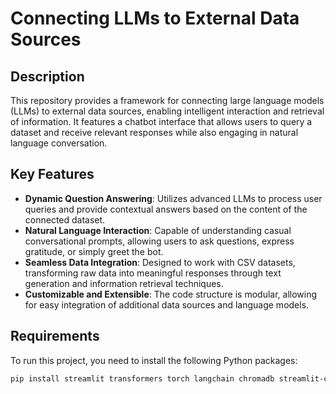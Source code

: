 # Connecting LLMs to External Data Sources

## Description

This repository provides a framework for connecting large language models (LLMs) to external data sources, enabling intelligent interaction and retrieval of information. It features a chatbot interface that allows users to query a dataset and receive relevant responses while also engaging in natural language conversation.

## Key Features

- **Dynamic Question Answering**: Utilizes advanced LLMs to process user queries and provide contextual answers based on the content of the connected dataset.
- **Natural Language Interaction**: Capable of understanding casual conversational prompts, allowing users to ask questions, express gratitude, or simply greet the bot.
- **Seamless Data Integration**: Designed to work with CSV datasets, transforming raw data into meaningful responses through text generation and information retrieval techniques.
- **Customizable and Extensible**: The code structure is modular, allowing for easy integration of additional data sources and language models.

## Requirements

To run this project, you need to install the following Python packages:

```bash
pip install streamlit transformers torch langchain chromadb streamlit-chat langchain-community
